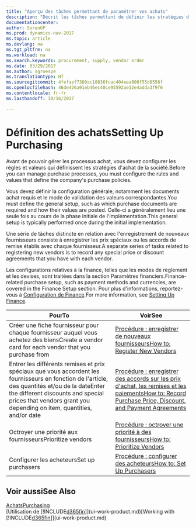 ```yaml
---
title: "Aperçu des tâches permettant de paramétrer vos achats"
description: "Décrit les tâches permettant de définir les stratégies d'approvisionnement de votre société et de déterminer vos processus d'achat."
documentationcenter: 
author: SorenGP
ms.prod: dynamics-nav-2017
ms.topic: article
ms.devlang: na
ms.tgt_pltfrm: na
ms.workload: na
ms.search.keywords: procurement, supply, vendor order
ms.date: 03/29/2017
ms.author: sgroespe
ms.translationtype: HT
ms.sourcegitcommit: 4fefaef7380ac10836fcac404eea006f55d8556f
ms.openlocfilehash: 46de426a91eb46ec40ce95592ae12e4adda3f9f6
ms.contentlocale: fr-fr
ms.lasthandoff: 10/16/2017

---
```

# <a name="setting-up-purchasing"></a><span data-ttu-id="74f9c-103">Définition des achats</span><span class="sxs-lookup"><span data-stu-id="74f9c-103">Setting Up Purchasing</span></span>
<span data-ttu-id="74f9c-104">Avant de pouvoir gérer les processus achat, vous devez configurer les règles et valeurs qui définissent les stratégies d'achat de la société.</span><span class="sxs-lookup"><span data-stu-id="74f9c-104">Before you can manage purchase processes, you must configure the rules and values that define the company's purchase policies.</span></span>

<span data-ttu-id="74f9c-105">Vous devez définir la configuration générale, notamment les documents achat requis et le mode de validation des valeurs correspondantes.</span><span class="sxs-lookup"><span data-stu-id="74f9c-105">You must define the general setup, such as which purchase documents are required and how their values are posted.</span></span> <span data-ttu-id="74f9c-106">Celle-ci a généralement lieu une seule fois au cours de la phase initiale de l'implémentation.</span><span class="sxs-lookup"><span data-stu-id="74f9c-106">This general setup is typically performed once during the initial implementation.</span></span>

<span data-ttu-id="74f9c-107">Une série de tâches distincte en relation avec l'enregistrement de nouveaux fournisseurs consiste à enregistrer les prix spéciaux ou les accords de remise établis avec chaque fournisseur.</span><span class="sxs-lookup"><span data-stu-id="74f9c-107">A separate series of tasks related to registering new vendors is to record any special price or discount agreements that you have with each vendor.</span></span>

<span data-ttu-id="74f9c-108">Les configurations relatives à la finance, telles que les modes de règlement et les devises, sont traitées dans la section Paramètres financiers.</span><span class="sxs-lookup"><span data-stu-id="74f9c-108">Finance-related purchase setup, such as payment methods and currencies, are covered in the Finance Setup section.</span></span> <span data-ttu-id="74f9c-109">Pour plus d'informations, reportez-vous à [Configuration de Finance](finance-setup-finance.md).</span><span class="sxs-lookup"><span data-stu-id="74f9c-109">For more information, see [Setting Up Finance](finance-setup-finance.md).</span></span>

| <span data-ttu-id="74f9c-110">Pour</span><span class="sxs-lookup"><span data-stu-id="74f9c-110">To</span></span> | <span data-ttu-id="74f9c-111">Voir</span><span class="sxs-lookup"><span data-stu-id="74f9c-111">See</span></span> |
| --- | --- |
| <span data-ttu-id="74f9c-112">Créer une fiche fournisseur pour chaque fournisseur auquel vous achetez des biens</span><span class="sxs-lookup"><span data-stu-id="74f9c-112">Create a vendor card for each vendor that you purchase from</span></span>|[<span data-ttu-id="74f9c-113">Procédure : enregistrer de nouveaux fournisseurs</span><span class="sxs-lookup"><span data-stu-id="74f9c-113">How to: Register New Vendors</span></span>](purchasing-how-register-new-vendors.md) |
| <span data-ttu-id="74f9c-114">Entrer les différents remises et prix spéciaux que vous accordent les fournisseurs en fonction de l'article, des quantités et/ou de la date</span><span class="sxs-lookup"><span data-stu-id="74f9c-114">Enter the different discounts and special prices that vendors grant you depending on item, quantities, and/or date</span></span> |[<span data-ttu-id="74f9c-115">Procédure : enregistrer des accords sur les prix d'achat, les remises et les paiements</span><span class="sxs-lookup"><span data-stu-id="74f9c-115">How to: Record Purchase Price, Discount, and Payment Agreements</span></span>](purchasing-how-record-purchase-price-discount-payment-agreements.md) |
| <span data-ttu-id="74f9c-116">Octroyer une priorité aux fournisseurs</span><span class="sxs-lookup"><span data-stu-id="74f9c-116">Prioritize vendors</span></span> |[<span data-ttu-id="74f9c-117">Procédure : octroyer une priorité à des fournisseurs</span><span class="sxs-lookup"><span data-stu-id="74f9c-117">How to: Prioritize Vendors</span></span>](purchasing-how-prioritize-vendors.md) |
| <span data-ttu-id="74f9c-118">Configurer les acheteurs</span><span class="sxs-lookup"><span data-stu-id="74f9c-118">Set up purchasers</span></span> |[<span data-ttu-id="74f9c-119">Procédure : configurer des acheteurs</span><span class="sxs-lookup"><span data-stu-id="74f9c-119">How to: Set Up Purchasers</span></span>](purchasing-how-setup-purchasers.md) |

## <a name="see-also"></a><span data-ttu-id="74f9c-120">Voir aussi</span><span class="sxs-lookup"><span data-stu-id="74f9c-120">See Also</span></span>
[<span data-ttu-id="74f9c-121">Achats</span><span class="sxs-lookup"><span data-stu-id="74f9c-121">Purchasing</span></span>](purchasing-manage-purchasing.md)  
<span data-ttu-id="74f9c-122">[Utilisation de [!INCLUDE[d365fin](includes/d365fin_md.md)]](ui-work-product.md)</span><span class="sxs-lookup"><span data-stu-id="74f9c-122">[Working with [!INCLUDE[d365fin](includes/d365fin_md.md)]](ui-work-product.md)</span></span>

